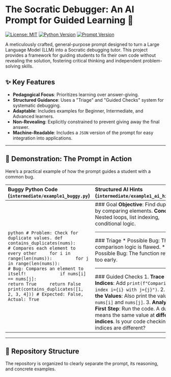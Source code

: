 # The Socratic Debugger: An AI Prompt for Guided Learning 🧠

[![License: MIT](https://img.shields.io/badge/License-MIT-yellow.svg)](https://opensource.org/licenses/MIT)
[![Python Version](https://img.shields.io/badge/Python-3.9+-blue.svg)](https://www.python.org/)
[![Prompt Version](https://img.shields.io/badge/Prompt-1.0-brightgreen.svg)](AI_Debugging_Prompt.md)

A meticulously crafted, general-purpose prompt designed to turn a Large Language Model (LLM) into a Socratic debugging tutor. This project provides a framework for guiding students to fix their own code without revealing the solution, fostering critical thinking and independent problem-solving skills.

## ✨ Key Features

* **Pedagogical Focus**: Prioritizes learning over answer-giving.
* **Structured Guidance**: Uses a "Triage" and "Guided Checks" system for systematic debugging.
* **Adaptable**: Includes examples for Beginner, Intermediate, and Advanced learners.
* **Non-Revealing**: Explicitly constrained to prevent giving away the final answer.
* **Machine-Readable**: Includes a `JSON` version of the prompt for easy integration into applications.

---

## 🚀 Demonstration: The Prompt in Action

Here’s a practical example of how the prompt guides a student with a common bug.

| Buggy Python Code (`intermediate/example1_buggy.py`)                                                                                                                                              | Structured AI Hints (`intermediate/example1_ai_hints.md`)                                                                                                                                                                                                                                                                                                                                                                                                                                                                                            |
| :-------------------------------------------------------------------------------------------------------------------------------------------------------------------------------------------------- | :--------------------------------------------------------------------------------------------------------------------------------------------------------------------------------------------------------------------------------------------------------------------------------------------------------------------------------------------------------------------------------------------------------------------------------------------------------------------------------------------------------------------------------------- |
| ```python # Problem: Check for duplicate values. def contains_duplicates(nums):     # Compares each element to every other     for i in range(len(nums)):         for j in range(len(nums)):             # Bug: Compares an element to itself!             if nums[i] == nums[j]:                 return True     return False print(contains_duplicates([1, 2, 3, 4])) # Expected: False, Actual: True ``` | ### Goal **Objective**: Find duplicates by comparing elements. **Concepts**: Nested loops, list indexing, conditional logic. <br/><hr/> ### Triage * Possible Bug: The comparison logic is flawed. * Possible Bug: The function returns too early. <br/><hr/> ### Guided Checks 1.  **Trace the Indices**: Add `print(f"Comparing index i={i} with j={j}")`. 2.  **Inspect the Values**: Also print the values `nums[i]` and `nums[j]`. 3.  **Analyze the First Step**: Run the code. A duplicate means the same value at **different indices**. Is your code checking if the indices are different? |

---

## 📂 Repository Structure

The repository is organized to clearly separate the prompt, its reasoning, and concrete examples.
